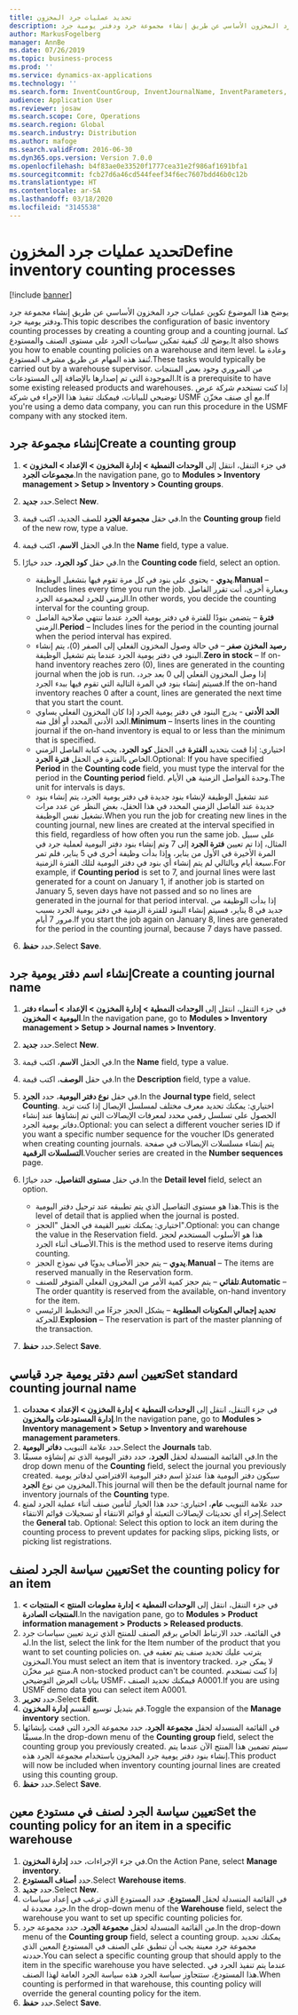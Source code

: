 ```yaml
---
title: تحديد عمليات جرد المخزون
description: يوضح هذا الموضوع تكوين عمليات جرد المخزون الأساسي عن طريق إنشاء مجموعة جرد ودفتر يومية جرد.
author: MarkusFogelberg
manager: AnnBe
ms.date: 07/26/2019
ms.topic: business-process
ms.prod: ''
ms.service: dynamics-ax-applications
ms.technology: ''
ms.search.form: InventCountGroup, InventJournalName, InventParameters, EcoResProductDetailsExtended, InventItemLocation, InventLocationIdLookup
audience: Application User
ms.reviewer: josaw
ms.search.scope: Core, Operations
ms.search.region: Global
ms.search.industry: Distribution
ms.author: mafoge
ms.search.validFrom: 2016-06-30
ms.dyn365.ops.version: Version 7.0.0
ms.openlocfilehash: b4f83ae0e33520f1777cea31e2f986af1691bfa1
ms.sourcegitcommit: fcb27d6a46cd544feef34f6ec7607bdd46b0c12b
ms.translationtype: HT
ms.contentlocale: ar-SA
ms.lasthandoff: 03/18/2020
ms.locfileid: "3145538"
---
```

# <a name="define-inventory-counting-processes"></a><span data-ttu-id="63a1b-103">تحديد عمليات جرد المخزون</span><span class="sxs-lookup"><span data-stu-id="63a1b-103">Define inventory counting processes</span></span>

[!include [banner](../../includes/banner.md)]

<span data-ttu-id="63a1b-104">يوضح هذا الموضوع تكوين عمليات جرد المخزون الأساسي عن طريق إنشاء مجموعة جرد ودفتر يومية جرد.</span><span class="sxs-lookup"><span data-stu-id="63a1b-104">This topic describes the configuration of basic inventory counting processes by creating a counting group and a counting journal.</span></span> <span data-ttu-id="63a1b-105">كما يوضح لك كيفية تمكين سياسات الجرد على مستوى الصنف والمستودع.</span><span class="sxs-lookup"><span data-stu-id="63a1b-105">It also shows you how to enable counting policies on a warehouse and item level.</span></span> <span data-ttu-id="63a1b-106">وعادة ما تُنفذ هذه المهام عن طريق مشرف المستودع.</span><span class="sxs-lookup"><span data-stu-id="63a1b-106">These tasks would typically be carried out by a warehouse supervisor.</span></span> <span data-ttu-id="63a1b-107">من الضروري وجود بعض المنتجات الموجودة التي تم إصدارها بالإضافة إلى المستودعات.</span><span class="sxs-lookup"><span data-stu-id="63a1b-107">It is a prerequisite to have some existing released products and warehouses.</span></span> <span data-ttu-id="63a1b-108">إذا كنت تستخدم شركة عرض توضيحي للبيانات، فيمكنك تنفيذ هذا الإجراء في شركة USMF مع أي صنف مخزّن.</span><span class="sxs-lookup"><span data-stu-id="63a1b-108">If you're using a demo data company, you can run this procedure in the USMF company with any stocked item.</span></span>


## <a name="create-a-counting-group"></a><span data-ttu-id="63a1b-109">إنشاء مجموعة جرد</span><span class="sxs-lookup"><span data-stu-id="63a1b-109">Create a counting group</span></span>
1. <span data-ttu-id="63a1b-110">في جزء التنقل، انتقل إلى **الوحدات النمطية > إدارة المخزون > الإعداد > المخزون > مجموعات الجرد**.</span><span class="sxs-lookup"><span data-stu-id="63a1b-110">In the navigation pane, go to **Modules > Inventory management > Setup > Inventory > Counting groups**.</span></span>
2. <span data-ttu-id="63a1b-111">حدد **جديد**.</span><span class="sxs-lookup"><span data-stu-id="63a1b-111">Select **New**.</span></span>
3. <span data-ttu-id="63a1b-112">في حقل **مجموعة الجرد** للصف الجديد، اكتب قيمة.</span><span class="sxs-lookup"><span data-stu-id="63a1b-112">In the **Counting group** field of the new row, type a value.</span></span>
4. <span data-ttu-id="63a1b-113">في الحقل **الاسم**، اكتب قيمة.</span><span class="sxs-lookup"><span data-stu-id="63a1b-113">In the **Name** field, type a value.</span></span>
5. <span data-ttu-id="63a1b-114">في حقل **كود الجرد**، حدد خيارًا.</span><span class="sxs-lookup"><span data-stu-id="63a1b-114">In the **Counting code** field, select an option.</span></span>

    - <span data-ttu-id="63a1b-115">**يدوي** - يحتوي على بنود في كل مرة تقوم فيها بتشغيل الوظيفة.</span><span class="sxs-lookup"><span data-stu-id="63a1b-115">**Manual** – Includes lines every time you run the job.</span></span> <span data-ttu-id="63a1b-116">وبعبارة أخرى، أنت تقرر الفاصل الزمني للجرد لمجموعة الجرد.</span><span class="sxs-lookup"><span data-stu-id="63a1b-116">In other words, you decide the counting interval for the counting group.</span></span>  
    - <span data-ttu-id="63a1b-117">**فترة** – يتضمن بنودًا للفترة في دفتر يومية الجرد عندما تنتهي صلاحية الفاصل الزمني.</span><span class="sxs-lookup"><span data-stu-id="63a1b-117">**Period** – Includes lines for the period in the counting journal when the period interval has expired.</span></span>  
    - <span data-ttu-id="63a1b-118">**رصيد المخزن صفر‬** – في حالة وصول المخزون الفعلي إلى الصفر (0)، يتم إنشاء البنود في دفتر يومية الجرد عندما يتم تشغيل الوظيفة.</span><span class="sxs-lookup"><span data-stu-id="63a1b-118">**Zero in stock** – If on-hand inventory reaches zero (0), lines are generated in the counting journal when the job is run.</span></span> <span data-ttu-id="63a1b-119">إذا وصل المخزون الفعلي إلى 0 بعد جرد، فسيتم إنشاء بنود في المرة التالية التي تقوم فيها ببدء الجرد.</span><span class="sxs-lookup"><span data-stu-id="63a1b-119">If the on-hand inventory reaches 0 after a count, lines are generated the next time that you start the count.</span></span>  
    - <span data-ttu-id="63a1b-120">**الحد الأدنى** - يدرج البنود في دفتر يومية الجرد إذا كان المخزون الفعلي يساوي الحد الأدنى المحدد أو أقل منه.</span><span class="sxs-lookup"><span data-stu-id="63a1b-120">**Minimum** – Inserts lines in the counting journal if the on-hand inventory is equal to or less than the minimum that is specified.</span></span>  
    - <span data-ttu-id="63a1b-121">اختياري: إذا قمت بتحديد **الفترة** في الحقل **كود الجرد**، يجب كتابة الفاصل الزمني الخاص بالفترة في الحقل **فترة الجرد**.</span><span class="sxs-lookup"><span data-stu-id="63a1b-121">Optional: If you have specified **Period** in the **Counting code** field, you must type the interval for the period in the **Counting period** field.</span></span> <span data-ttu-id="63a1b-122">وحدة الفواصل الزمنية هي الأيام.</span><span class="sxs-lookup"><span data-stu-id="63a1b-122">The unit for intervals is days.</span></span>  
    - <span data-ttu-id="63a1b-123">عند تشغيل الوظيفة لإنشاء بنود جديدة في دفتر يومية الجرد، يتم إنشاء بنود جديدة عند الفاصل الزمني المحدد في هذا الحقل، بغض النظر عن عدد مرات تشغيل نفس الوظيفة.</span><span class="sxs-lookup"><span data-stu-id="63a1b-123">When you run the job for creating new lines in the counting journal, new lines are created at the interval specified in this field, regardless of how often you run the same job.</span></span> <span data-ttu-id="63a1b-124">على سبيل المثال، إذا تم تعيين **فترة الجرد** إلى 7 وتم إنشاء بنود دفتر اليومية لعملية جرد في المرة الأخيرة في الأول من يناير، وإذا بدأت وظيفة أخرى في 5 يناير، فلم تمر سبعة أيام وبالتالي لم يتم إنشاء أي بنود في دفتر اليومية لتلك الفترة الزمنية.</span><span class="sxs-lookup"><span data-stu-id="63a1b-124">For example, if **Counting period** is set to 7, and journal lines were last generated for a count on January 1, if another job is started on January 5, seven days have not passed and so no lines are generated in the journal for that period interval.</span></span> <span data-ttu-id="63a1b-125">إذا بدأت الوظيفة من جديد في 8 يناير، فسيتم إنشاء البنود للفترة الزمنية في دفتر يومية الجرد بسبب مرور 7 أيام.</span><span class="sxs-lookup"><span data-stu-id="63a1b-125">If you start the job again on January 8, lines are generated for the period in the counting journal, because 7 days have passed.</span></span>  

6. <span data-ttu-id="63a1b-126">حدد **حفظ**.</span><span class="sxs-lookup"><span data-stu-id="63a1b-126">Select **Save**.</span></span>

## <a name="create-a-counting-journal-name"></a><span data-ttu-id="63a1b-127">إنشاء اسم دفتر يومية جرد</span><span class="sxs-lookup"><span data-stu-id="63a1b-127">Create a counting journal name</span></span>
1. <span data-ttu-id="63a1b-128">في جزء التنقل، انتقل إلى **الوحدات النمطية > إدارة المخزون > الإعداد > أسماء دفتر اليومية > المخزون**.</span><span class="sxs-lookup"><span data-stu-id="63a1b-128">In the navigation pane, go to **Modules > Inventory management > Setup > Journal names > Inventory**.</span></span>
2. <span data-ttu-id="63a1b-129">حدد **جديد**.</span><span class="sxs-lookup"><span data-stu-id="63a1b-129">Select **New**.</span></span>
3. <span data-ttu-id="63a1b-130">في الحقل **الاسم**، اكتب قيمة.</span><span class="sxs-lookup"><span data-stu-id="63a1b-130">In the **Name** field, type a value.</span></span>
4. <span data-ttu-id="63a1b-131">في حقل **الوصف**، اكتب قيمة.</span><span class="sxs-lookup"><span data-stu-id="63a1b-131">In the **Description** field, type a value.</span></span>
5. <span data-ttu-id="63a1b-132">في حقل **نوع دفتر اليومية**، حدد **الجرد‬**.</span><span class="sxs-lookup"><span data-stu-id="63a1b-132">In the **Journal type** field, select **Counting**.</span></span> <span data-ttu-id="63a1b-133">اختياري: يمكنك تحديد معرف مختلف لمسلسل الإيصال‬ إذا كنت تريد الحصول على تسلسل رقمي محدد لمعرفات الإيصالات التي تم إنشاؤها عند إنشاء دفاتر يومية الجرد.</span><span class="sxs-lookup"><span data-stu-id="63a1b-133">Optional: you can select a different voucher series ID if you want a specific number sequence for the voucher IDs generated when creating counting journals.</span></span> <span data-ttu-id="63a1b-134">يتم إنشاء مسلسلات الإيصالات في صفحة **التسلسلات الرقمية‬**.</span><span class="sxs-lookup"><span data-stu-id="63a1b-134">Voucher series are created in the **Number sequences** page.</span></span>  
6. <span data-ttu-id="63a1b-135">في حقل **مستوى التفاصيل**، حدد خيارًا.</span><span class="sxs-lookup"><span data-stu-id="63a1b-135">In the **Detail level** field, select an option.</span></span>  

    - <span data-ttu-id="63a1b-136">هذا هو مستوى التفاصيل الذي يتم تطبيقه عند ترحيل دفتر اليومية.</span><span class="sxs-lookup"><span data-stu-id="63a1b-136">This is the level of detail that is applied when the journal is posted.</span></span>  
    - <span data-ttu-id="63a1b-137">اختياري: يمكنك تغيير القيمة في الحقل "الحجز‬".</span><span class="sxs-lookup"><span data-stu-id="63a1b-137">Optional: you can change the value in the Reservation field.</span></span> <span data-ttu-id="63a1b-138">هذا هو الأسلوب المستخدم لحجز الأصناف أثناء الجرد.</span><span class="sxs-lookup"><span data-stu-id="63a1b-138">This is the method used to reserve items during counting.</span></span>   
    - <span data-ttu-id="63a1b-139">**يدوي** – يتم حجز الأصناف يدويًا في نموذج الحجز.</span><span class="sxs-lookup"><span data-stu-id="63a1b-139">**Manual** – The items are reserved manually in the Reservation form.</span></span>  
    - <span data-ttu-id="63a1b-140">**تلقائي** – يتم حجز كمية الأمر من المخزون الفعلي المتوفر للصنف.</span><span class="sxs-lookup"><span data-stu-id="63a1b-140">**Automatic** – The order quantity is reserved from the available, on-hand inventory for the item.</span></span>   
    - <span data-ttu-id="63a1b-141">**تحديد إجمالي المكونات المطلوبة‬**‬ – يشكل الحجز‬ جزءًا من التخطيط الرئيسي للحركة.</span><span class="sxs-lookup"><span data-stu-id="63a1b-141">**Explosion** – The reservation is part of the master planning of the transaction.</span></span>  

7. <span data-ttu-id="63a1b-142">حدد **حفظ**.</span><span class="sxs-lookup"><span data-stu-id="63a1b-142">Select **Save**.</span></span>

## <a name="set-standard-counting-journal-name"></a><span data-ttu-id="63a1b-143">تعيين اسم دفتر يومية جرد قياسي</span><span class="sxs-lookup"><span data-stu-id="63a1b-143">Set standard counting journal name</span></span>
1. <span data-ttu-id="63a1b-144">في جزء التنقل، انتقل إلى **الوحدات النمطية > إدارة المخزون > الإعداد > محددات إدارة المستودعات والمخزون‬**.</span><span class="sxs-lookup"><span data-stu-id="63a1b-144">In the navigation pane, go to **Modules > Inventory management > Setup > Inventory and warehouse management parameters**.</span></span>
2. <span data-ttu-id="63a1b-145">حدد علامة التبويب **دفاتر اليومية**.</span><span class="sxs-lookup"><span data-stu-id="63a1b-145">Select the **Journals** tab.</span></span>
3. <span data-ttu-id="63a1b-146">في القائمة المنسدلة لحقل **الجرد**، حدد دفتر اليومية الذي تم إنشاؤه مسبقًا.</span><span class="sxs-lookup"><span data-stu-id="63a1b-146">In the drop down menu of the **Counting** field, select the journal you previously created.</span></span> <span data-ttu-id="63a1b-147">سيكون دفتر اليومية هذا عندئذٍ اسم دفتر اليومية الافتراضي لدفاتر يومية المخزون من نوع **الجرد**.</span><span class="sxs-lookup"><span data-stu-id="63a1b-147">This journal will then be the default journal name for inventory journals of the **Counting** type.</span></span>  
4. <span data-ttu-id="63a1b-148">حدد علامة التبويب **عام**، اختياري: حدد هذا الخيار لتأمين صنف أثناء عملية الجرد لمنع إجراء أي تحديثات لإيصالات التعبئة أو قوائم الانتقاء أو تسجيلات قوائم الانتقاء.</span><span class="sxs-lookup"><span data-stu-id="63a1b-148">Select the **General** tab. Optional: Select this option to lock an item during the counting process to prevent updates for packing slips, picking lists, or picking list registrations.</span></span>  

## <a name="set-the-counting-policy-for-an-item"></a><span data-ttu-id="63a1b-149">تعيين سياسة الجرد لصنف</span><span class="sxs-lookup"><span data-stu-id="63a1b-149">Set the counting policy for an item</span></span>
1. <span data-ttu-id="63a1b-150">‏‫في جزء التنقل، انتقل إلى **الوحدات النمطية > إدارة معلومات المنتج > المنتجات > المنتجات الصادرة‬‏‎**.</span><span class="sxs-lookup"><span data-stu-id="63a1b-150">In the navigation pane, go to **Modules > Product information management > Products > Released products**.</span></span>
2. <span data-ttu-id="63a1b-151">في القائمة، حدد الارتباط الخاص برقم الصنف للمنتج الذي تريد تعيين سياسات جرد له.</span><span class="sxs-lookup"><span data-stu-id="63a1b-151">In the list, select the link for the Item number of the product that you want to set counting policies on.</span></span> <span data-ttu-id="63a1b-152">يترتب عليك تحديد صنف يتم تعقبه في المخزون.</span><span class="sxs-lookup"><span data-stu-id="63a1b-152">You must select an item that is inventory tracked.</span></span> <span data-ttu-id="63a1b-153">لا يمكن جرد منتج غير مخزّن.</span><span class="sxs-lookup"><span data-stu-id="63a1b-153">A non-stocked product can't be counted.</span></span> <span data-ttu-id="63a1b-154">إذا كنت تستخدم بيانات العرض التوضيحي USMF، فيمكنك تحديد الصنف A0001.</span><span class="sxs-lookup"><span data-stu-id="63a1b-154">If you are using USMF demo data you can select item A0001.</span></span>  
3. <span data-ttu-id="63a1b-155">حدد **تحرير**.</span><span class="sxs-lookup"><span data-stu-id="63a1b-155">Select **Edit**.</span></span>
4. <span data-ttu-id="63a1b-156">قم بتبديل توسيع القسم **إدارة المخزون**.</span><span class="sxs-lookup"><span data-stu-id="63a1b-156">Toggle the expansion of the **Manage inventory** section.</span></span>
5. <span data-ttu-id="63a1b-157">في القائمة المنسدلة لحقل **مجموعة الجرد**، حدد مجموعة الجرد التي قمت بإنشائها مسبقًا.</span><span class="sxs-lookup"><span data-stu-id="63a1b-157">In the drop-down menu of the **Counting group** field, select the counting group you previously created.</span></span> <span data-ttu-id="63a1b-158">سيتم تضمين هذا المنتج الآن عندما يتم إنشاء بنود دفتر يومية جرد المخزون باستخدام مجموعة الجرد هذه.</span><span class="sxs-lookup"><span data-stu-id="63a1b-158">This product will now be included when inventory counting journal lines are created using this counting group.</span></span>  
6. <span data-ttu-id="63a1b-159">حدد **حفظ**.</span><span class="sxs-lookup"><span data-stu-id="63a1b-159">Select **Save**.</span></span>

## <a name="set-the-counting-policy-for-an-item-in-a-specific-warehouse"></a><span data-ttu-id="63a1b-160">تعيين سياسة الجرد لصنف في مستودع معين</span><span class="sxs-lookup"><span data-stu-id="63a1b-160">Set the counting policy for an item in a specific warehouse</span></span>
1. <span data-ttu-id="63a1b-161">في جزء الإجراءات‬، حدد **إدارة المخزون**.</span><span class="sxs-lookup"><span data-stu-id="63a1b-161">On the Action Pane, select **Manage inventory**.</span></span>
2. <span data-ttu-id="63a1b-162">حدد **أصناف المستودع**.</span><span class="sxs-lookup"><span data-stu-id="63a1b-162">Select **Warehouse items**.</span></span>
3. <span data-ttu-id="63a1b-163">حدد **جديد**.</span><span class="sxs-lookup"><span data-stu-id="63a1b-163">Select **New**.</span></span>
4. <span data-ttu-id="63a1b-164">في القائمة المنسدلة لحقل **المستودع**، حدد المستودع الذي ترغب في إعداد سياسات جرد محددة له.</span><span class="sxs-lookup"><span data-stu-id="63a1b-164">In the drop-down menu of the **Warehouse** field, select the warehouse you want to set up specific counting policies for.</span></span>
5. <span data-ttu-id="63a1b-165">من القائمة المنسدلة لحقل **مجموعة الجرد**، حدد مجموعة جرد.</span><span class="sxs-lookup"><span data-stu-id="63a1b-165">In the drop-down menu of the **Counting group** field, select a counting group.</span></span> <span data-ttu-id="63a1b-166">يمكنك تحديد مجموعة جرد معينة يجب أن تنطبق على الصنف في المستودع المعين الذي حددته.</span><span class="sxs-lookup"><span data-stu-id="63a1b-166">You can select a specific counting group that should apply to the item in the specific warehouse you have selected.</span></span> <span data-ttu-id="63a1b-167">عندما يتم تنفيذ الجرد في هذا المستودع، ستتجاوز سياسة الجرد هذه سياسة الجرد العامة لهذا الصنف.</span><span class="sxs-lookup"><span data-stu-id="63a1b-167">When counting is performed in that warehouse, this counting policy will override the general counting policy for the item.</span></span>  
6. <span data-ttu-id="63a1b-168">حدد **حفظ**.</span><span class="sxs-lookup"><span data-stu-id="63a1b-168">Select **Save**.</span></span>

